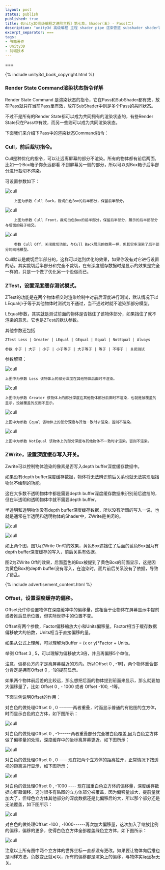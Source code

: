 ```yaml
---
layout: post
status: publish
published: true
title: 《Unity3D高级编程之进阶主程》第七章，Shader(五) - Pass(二)
description: "unity3d 高级编程 主程 shader pipe 渲染管道 subshader shaderlab vertex fragment pass"
excerpt_separator: ===
tags:
- 书籍著作
- Unity3D
- 前端技术
---
```


===

{% include unity3d_book_copyright.html %}

### Render State Command渲染状态指令详解

Render State Command 是渲染状态的指令，它在Pass和SubShader都有效，放在Pass就只在当前Pass里有效，放在SubShader中则是多个Pass的共同状态。

不过不是所有的Render State都可以成为共同拥有的渲染状态的，有些Render State只在Pass中有效，而另一些则可以成为共同渲染状态。

下面我们来介绍下Pass中的渲染状态Command指令：

### Cull，前后裁切指令。

Cull是种优化的指令，可以让远离屏幕的部分不渲染。所有的物体都有前后两面，比如一个Box箱子你永远都看 不到屏幕另一侧的部分，所以可以对Box箱子后半部分进行裁切不渲染。

可设置参数如下：

![cull](/assets/book/7/shader20.png)

        上图为参数 Cull Back，裁切白色Box的后半部分，保留前半部分。

![cull](/assets/book/7/shader21.png)

        上图为参数 Cull Front，裁切白色Box的前半部分，保留后半部分，展示的后半部部分与后面的箱子相交。

![cull](/assets/book/7/shader22.png)

        参数 Cull Off，关闭裁切功能，与Cull Back展示的效果一样，但其实多渲染了后半部分的网格模型。

Cull默认是裁切后半部分的，这样可以达到优化的效果，如果你没有对它进行设置的话。其实裁切后半部分和完全不裁切，在有深度缓存数据时是显示的效果是完全一样的，只是一个做了优化另一个没做而已。

### ZTest，设置深度缓存测试模式。

ZTest的功能是在两个物体相交时渲染绘制中对前后深度进行测试，默认情况下以LEqual小于等于其他物体时测试为不通过，当不通过时就不渲染那部分模型。

LEqual参数，其实就是测试前面的物体是否挡住了该物体部分，如果挡住了就不渲染的意思，它也是ZTest的默认参数。

其他参数还包括

    ZTest Less | Greater | LEqual | GEqual | Equal | NotEqual | Always

    参数 小于 | 大于 | 小于 | 小于等于 | 大于等于 | 等于 | 不等于 | 关闭测试

参数解释：

![cull](/assets/book/7/shader23.png)

    上图中为参数 Less 该物体上的部分深度在其他物体后面时不渲染。

![cull](/assets/book/7/shader24.png)

    上图中为参数 Greater 该物体上的部分深度在其他物体部分前面时不渲染，也就是被覆盖的显示，没被覆盖的反而不显示。

![cull](/assets/book/7/shader25.png)

    上图中为参数 Equal 该物体上的部分深度与其他一致时才渲染，否则不渲染。

![cull](/assets/book/7/shader26.png)

    上图中为参数 NotEqual 该物体上的部分深度与其他物体不一致时才渲染，否则不渲染。

### ZWrite，设置深度缓存写入开关。

Zwrite可以控制物体渲染的像素是否写入depth buffer深度缓存数据中。

如果没有depth buffer深度缓存数据，物体将无法辨识前后关系也就无法实现阻挡物体不绘制的功能。

这在大多数不透明物体中都是需要depth buffer深度缓存数据来识别前后遮挡的，但在半透明和透明物体中就不需要depth buffer。

半透明和透明物体没有depth buffer深度缓存数据，所以没有所谓的写入一说，也就是通常在半透明和透明物体的Shader中，ZWrite是关闭的。

![cull](/assets/book/7/shader27.png)

![cull](/assets/book/7/shader28.png)

如上两个图，图1为ZWrite On时的效果，黄色Box遮挡住了后面的蓝色Box因为有depth buffer深度缓存的写入，前后关系有依据。

图2为ZWrite Off的效果，后面蓝色的Box被提到了黄色Box的前面显示，这是因为黄色Box的depth buffer没有写入，在渲染时，面片前后关系没有了依据，导致了错乱。

{% include advertisement_content.html %}

### Offset，设置深度缓存的偏移。

Offset允许你设置物体在深度缓冲中的偏移量，这相当于让物体在屏幕显示中提前或者推后显示位置，但实际世界中的位置不变。

Offset有两个参数，Factor偏移缩放大小和Units偏移量。Factor相当于缓存数据偏移放大的倍数，Units相当于直接偏移的量。

如果从公式上理解，可以理解为Buffer = (x or y)*Factor + Units。

举例 Offset 3 , 5，可以理解为偏移放大3倍，并且再偏移5个单位。

注意，偏移负方向才是离屏幕越近的方向。所以Offset 0 , -1时，两个物体重合部分肯定是拥有Offset 0 , -1的提前显示。

如果两个物体前后差的比较远，那么想把后面的物体提到前面来显示，那么就要加大偏移量了，比如 Offset 0 , - 1000 或者 Offset -100, -1等。

下面举例说明Offset的作用：

对白色的做处理Offset 0 , 0 -------两者重叠，时而显示普通的有贴图的立方体，时而显示白色的立方体，如下图所示：
 
![cull](/assets/book/7/shader29.png)

对白色的做处理Offset 0 , -1------两者重叠部分完全被白色覆盖,因为白色立方体做了偏移量的处理，深度缓存中的坐标离屏幕更近，如下图所示：

![cull](/assets/book/7/shader30.png)

对白色的做处理Offset 0 , 0 ---- 现在把两个立方体的距离拉开，正常情况下按透视的距离进行显示，如下图所示：

![cull](/assets/book/7/shader31.png) 

对白色的做处理Offset 0 , -1000 ---- 现在加重白色立方体的偏移量，深度缓存数据向屏幕偏移，这时很多有贴图的立方体部分被覆盖，因为偏移量加大，提前量就加大了，但绿色立方体其他部分的深度数据还是比偏移后的大，所以那个部分还是无法覆盖，如下图所示：

![cull](/assets/book/7/shader32.png)

对白色的做处理Offset -100 , -1000------再次加大偏移量，这次加入了缩放比例的偏移，偏移的更多，使得白色立方体全部覆盖绿色立方体，如下图所示：
 
![cull](/assets/book/7/shader33.png)

注意以上所有图中两个立方体的世界坐标一直都没有更改。如果要让物体向后推也是同样方法，负数变正就可以，所有的偏移都是渲染上的偏移，与物体实际坐标无关。
